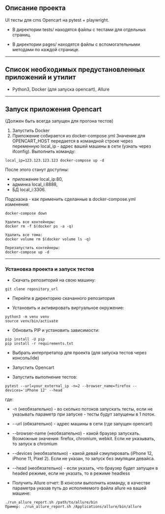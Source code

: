 ## Описание проекта

UI тесты для cms Opencart на pytest + playwright.


+ В директории tests/ находятся файлы с тестами для отдельных страниц.

+ В директории pages/ находятся файлы с вспомогательными методами по каждой странице.
____

## Список необходимых предустановленных приложений и утилит

- Python3, Docker (для запуска opencart), Allure 
____

## Запуск приложения Opencart
(Должен быть всегда запущен для прогона тестов)

1. Запустить Docker
2. Приложение собирается из docker-compose.yml
Значение для OPENCART_HOST передается в командной строке через переменную local_ip - адрес вашей машины в сети
(узнать через ifconfig).
Выполнить команду:

```
local_ip=123.123.123.123 docker-compose up -d
```
После этого станут доступны: 
- приложение local_ip:80,
- админка local_i:8888,
- БД local_i:3306.


Подсказка - как применить сделанные в docker-compose.yml изменения:
```
docker-compose down 

Удалить все контейнеры:
docker rm -f $(docker ps -a -q)

Удалить все тома:
docker volume rm $(docker volume ls -q)

Перезапустить контейнеры:
docker-compose up -d

```

______

### Установка проекта и запуск тестов
- Скачать репозиторий на свою машину:

```
git clone repository_url
```

- Перейти в директорию скачанного репозитория

- Установить и активировать виртуальное окружение:

```
python3 -m venv venv
source venv/bin/activate
```
- Обновить PIP и установить зависимости:

```
pip install -U pip
pip install -r requirements.txt
```

- Выбрать интерпретатор для проекта (для запуска тестов через консоль/ide)

- Запустить Opencart

- Запустить выполнение тестов:

```
pytest --url=your_external_ip -n=2 --browser_name=firefox --devices='iPhone 12' --head
```
где:
- -n (необязательно) - во сколько потоков запускать тесты, если не указывать параметр при запуске - тесты будут запущены в 1 поток.
- --url (обязательно) - адрес машины в сети (где запущен opencart)
- --browser-name (необязательно) - какой браузер запускать. Возможные значения: firefox, chromium, webkit. Если не указывать, то запуск в chromium
- --devices (необязательно) - какой девай сэмулировать (iPhone 12, iPhone 11, Pixel 2). Если не указан, то запуск без эмуляции девайса.
- --head (необязательно) - если указать, что браузер будет запущен в headed режиме, если не указать, то в режиме headless


- Получить Allure отчет:
В консоли выполнить команду, в качестве параметра указав путь до исполняемого файла allure на вашей машине:

```
./run_allure_report.sh /path/to/allure/bin
Пример: ./run_allure_report.sh /Applications/allure/bin/allure
```

